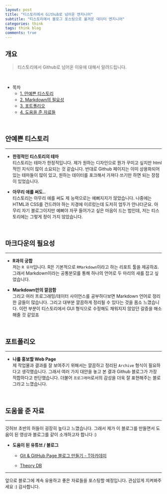 ```yaml
---  
layout: post  
title: "티스토리에서 Github로 넘어온 엔지니어"
subtitle: "티스토리에서 블로그 포스팅으로 옮겨온 데이터 엔지니어"  
categories: think  
tags: think blog
comments: true  
---  
```




## 개요
> 티스토리에서 Github로 넘어온 이유에 대해서 알려드립니다.

<br/>

- 목차
    - [1. 안예쁜 티스토리](#안예쁜-티스토리)
    - [2. Markdown의 필요성](#마크다운의-필요성)
    - [3. 포트폴리오](#포트폴리오)
    - [4. 도움을 준 자료들](#도움을-준-자료)


<br/>

## 안예쁜 티스토리
---
* __한정적인 티스토리의 테마__   
티스토리는 테마가 한정적입니다. 제가 원하는 디자인으로 뭔가 꾸미고 싶지만 html적인 지식이 많이 소요되는 것 같습니다. 반대로 Github 페이지는 이미 상용화되어있는 테마들이 많이 있고, 원하는 데이터를 포크해서 가져다 쓰기만 하면 되는 장점이 있었습니다. 

* __아무리 애를 써도..__  
티스토리는 아무리 애를 써도 제 능력으로는 예뻐지지가 않았습니다. 나중에는 HTML과 CSS를 건드려야 하는 지경에 이르렀는데 도저히 엄두가 안나더군요. 아무리 자기 블로그이지만 예뻐야 자꾸 들어가고 싶은 마음이 드는 법인데, 저는 티스토리에는 그렇게 정이 가지 않았습니다.
<BR/>

## 마크다운의 필요성

---

* __R과의 궁합__  
저는 `R 유저`입니다. R은 기본적으로 `RMarkdown`이라고 하는 리포트 툴을 제공하죠. 그래서 Markdown이라는 공통분모를 통해 하나의 언어로 두 마리의 새를 잡고 싶었습니다.

* __Markdown만의 깔끔함__  
그리고 여러 프로그래밍/데이터 사이언스를 공부하다보면 Markdown 언어로 정리한 글들이 많습니다. 그리고 대부분 깔끔하게 정리될 수 있다는 것을 몸소 느꼈습니다. 이런 부분이 티스토리에서 GUI 형식으로 수정해도 채워지지 않았던 갈증을 해소해줄 것 같았죠
<BR/>


## 포트폴리오
---
* __나를 홍보할 Web Page__  
제 작업물과 결과를 잘 보여주기 위해서는 깔끔하고 정리된 `Archive` 형식이 필요하다고 생각했습니다. 그래서 여러 가지 대안을 놓고 본 결과 Github 블로그가 가장 적합하다고 판단했습니다. 더불어 `프로그래머`로서의 감성을 더욱 잘 표현해주는 블로그라고 느꼈습니다. 

<BR/>

## 도움을 준 자료
---
깃허브 초반의 허들이 굉장히 높다고 느꼈습니다. 그래서 제가 이 블로그를 만들면서 도움이 된 영상과 블로그를 같이 소개하고자 합니다 :)

* __도움이 된 유튜브 / 블로그__  
    - [Git & GitHub Page 블로그 만들기 - T아카데미](https://www.youtube.com/watch?v=eCv_bh-Ax-Q)

    - [Theory DB](https://theorydb.github.io/envops/2019/05/03/envops-blog-github-pages-jekyll)

---
      
         
앞으로 블로그에 계속 유용하고 좋은 자료들을 포스팅할 예정입니다. 관심있게 지켜봐주세요 :)
감사합니다.